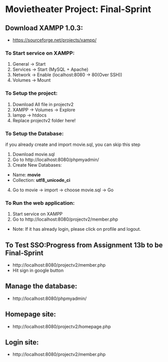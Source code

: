 # Movietheater Project: Final-Sprint

## Download XAMPP 1.0.3:
- https://sourceforge.net/projects/xampp/

### To Start service on XAMPP:
1. General -> Start
2. Services -> Start (MySQL + Apache) 
3. Network -> Enable (localhost:8080 -> 80(Over SSH))
4. Volumes -> Mount

### To Setup the project:
1. Download All file in projectv2 
2. XAMPP -> Volumes -> Explore
3. Iampp -> htdocs 
4. Replace projectv2 folder here!

### To Setup the Database:
if you already create and import movie.sql, you can skip this step
1. Download movie.sql
2. Go to http://localhost:8080/phpmyadmin/
3. Create New Databases:
- Name: **movie**
- Collection: **utf8_unicode_ci**
4. Go to movie -> import -> choose movie.sql -> Go

### To Run the web application:
1. Start service on XAMPP
2. Go to http://localhost:8080/projectv2/member.php
- Note: If it has already login, please click on profile and logout.

## To Test SSO:Progress from Assignment 13b to be Final-Sprint
- http://localhost:8080/projectv2/member.php
- Hit sign in google button

## Manage the database:
- http://localhost:8080/phpmyadmin/

## Homepage site:
- http://localhost:8080/projectv2/homepage.php

## Login site:
- http://localhost:8080/projectv2/member.php
